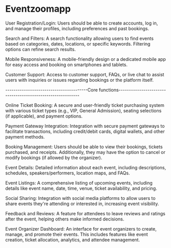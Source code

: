# Eventzoomapp
 

User Registration/Login: Users should be able to create accounts, log in, and manage their profiles, including preferences and past bookings. 

Search and Filters: A search functionality allowing users to find events based on categories, dates, locations, or specific keywords. Filtering options can refine search results.


Mobile Responsiveness: A mobile-friendly design or a dedicated mobile app for easy access and booking on smartphones and tablets.

Customer Support: Access to customer support, FAQs, or live chat to assist users with inquiries or issues regarding bookings or the platform itself.





----------------------------------------Core functions-----------------------------------------------------------

Online Ticket Booking: A secure and user-friendly ticket purchasing system with various ticket types (e.g., VIP, General Admission), seating selections (if applicable), and payment options.

<!-- Seat Map/Selection: For events with assigned seating, an interactive seat map that allows users to choose their seats. -->

Payment Gateway Integration: Integration with secure payment gateways to facilitate transactions, including credit/debit cards, digital wallets, and other payment methods.

Booking Management: Users should be able to view their bookings, tickets purchased, and receipts. Additionally, they may have the option to cancel or modify bookings (if allowed by the organizer).

Event Details: Detailed information about each event, including descriptions, schedules, speakers/performers, location maps, and FAQs.

Event Listings: A comprehensive listing of upcoming events, including details like event name, date, time, venue, ticket availability, and pricing.

<!-- Notifications: Automated notifications for booking confirmations, event reminders, changes in event details, and updates.[off] -->

Social Sharing: Integration with social media platforms to allow users to share events they're attending or interested in, increasing event visibility.

Feedback and Reviews: A feature for attendees to leave reviews and ratings after the event, helping others make informed decisions. 

Event Organizer Dashboard: An interface for event organizers to create, manage, and promote their events. This includes features like event creation, ticket allocation, analytics, and attendee management.

<!-- Analytics and Reporting: Tools for organizers to track ticket sales, attendee demographics, and other relevant event metrics to improve future events. -->